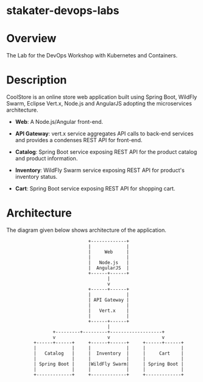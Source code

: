 # stakater-devops-labs

# Overview

The Lab for the DevOps Workshop with Kubernetes and Containers.


# Description

CoolStore is an online store web application built using Spring Boot, WildFly Swarm, Eclipse Vert.x, Node.js and AngularJS adopting the microservices architecture.

* **Web**: A Node.js/Angular front-end.

* **API Gateway**: vert.x service aggregates API calls to back-end services and provides a condenses REST API for front-end.

* **Catalog**: Spring Boot service exposing REST API for the product catalog and product information.

* **Inventory**: WildFly Swarm service exposing REST API for product's inventory status.

* **Cart**: Spring Boot service exposing REST API for shopping cart.


# Architecture
The diagram given below shows architecture of the application.

```
                              +-------------+
                              |             |
                              |     Web     |
                              |             |
                              |   Node.js   |
                              |  AngularJS  |
                              +------+------+
                                     |
                                     v
                              +------+------+
                              |             |
                              | API Gateway |
                              |             |
                              |   Vert.x    |
                              |             |
                              +------+------+
                                     |
                 +---------+---------+-------------------+
                 v                   v                   v
          +------+------+     +------+------+     +------+------+
          |             |     |             |     |             |
          |   Catalog   |     |  Inventory  |     |     Cart    |
          |             |     |             |     |             |
          | Spring Boot |     |WildFly Swarm|     | Spring Boot |
          |             |     |             |     |             |
          +-------------+     +-------------+     +-------------+
```
